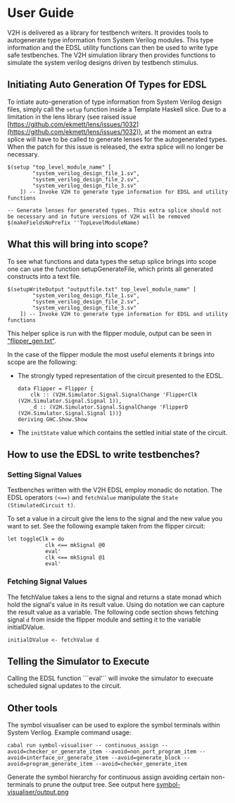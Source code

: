 # User Guide

V2H is delivered as a library for testbench writers. It provides tools to autogenerate type information from System Verilog modules. This type information and the EDSL utility functions can then be used to write type safe testbenches. The V2H simulation library then provides functions to simulate the system verilog designs driven by testbench stimulus.

## Initiating Auto Generation Of Types for EDSL

To intiate auto-generation of type information from System Verilog design files, simply call the ```setup``` function inside a Template Haskell slice. Due to a limitation in the lens library (see raised issue [https://github.com/ekmett/lens/issues/1032](https://github.com/ekmett/lens/issues/1032)), at the moment an extra splice will have to be called to generate lenses for the autogenerated types. When the patch for this issue is released, the extra splice will no longer be necessary.
```
$(setup "top_level_module_name" [
        "system_verilog_design_file_1.sv",
        "system_verilog_design_file_2.sv",
        "system_verilog_design_file_3.sv"
    ]) -- Invoke V2H to generate type information for EDSL and utility functions

-- Generate lenses for generated types. This extra splice should not be necessary and in future versions of V2H will be removed
$(makeFieldsNoPrefix ''TopLevelModuleName)
```

## What this will bring into scope?

To see what functions and data types the setup splice brings into scope one can use the function setupGenerateFile, which prints all generated constructs into a text file.

```
$(setupWriteOutput "outputfile.txt" top_level_module_name" [
        "system_verilog_design_file_1.sv",
        "system_verilog_design_file_2.sv",
        "system_verilog_design_file_3.sv"
    ]) -- Invoke V2H to generate type information for EDSL and utility functions
```

This helper splice is run with the flipper module, output can be seen in ["flipper_gen.txt"](tests/unit_tests/flipper/rtl/flipper_gen.txt).

In the case of the flipper module the most useful elements it brings into scope are the following:

* The strongly typed representation of the circuit presented to the EDSL.
    ```
    data Flipper = Flipper {
        clk :: (V2H.Simulator.Signal.SignalChange 'FlipperClk (V2H.Simulator.Signal.Signal 1)),
        _d :: (V2H.Simulator.Signal.SignalChange 'FlipperD (V2H.Simulator.Signal.Signal 1))}
    deriving GHC.Show.Show
    ```
* The ```initState``` value which contains the settled initial state of the circuit.

## How to use the EDSL to write testbenches?

### Setting Signal Values

Testbenches written with the V2H EDSL employ monadic do notation. The EDSL operators ```(<==)``` and ```fetchValue``` manipulate the ```State (StimulatedCircuit t)```.

To set a value in a circuit give the lens to the signal and the new value you want to set. See the following example taken from the flipper circuit:

```
let toggleClk = do
            clk <== mkSignal @0
            eval'
            clk <== mkSignal @1
            eval'
```

### Fetching Signal Values

The fetchValue takes a lens to the signal and returns a state monad which hold the signal's value in its result value. Using do notation we can capture the result value as a variable. The following code section shows fetching signal ```d``` from inside the flipper module and setting it to the variable initialDValue.

```
initialDValue <- fetchValue d
```


## Telling the Simulator to Execute

Calling the EDSL function ```eval'`` will invoke the simulator to execuate scheduled signal updates to the circuit.

## Other tools

The symbol visualiser can be used to explore the symbol terminals within System Verilog. Example command usage:

```
cabal run symbol-visualiser -- continuous_assign --avoid=checker_or_generate_item --avoid=non_port_program_item --avoid=interface_or_generate_item --avoid=generate_block --avoid=program_generate_item --avoid=checker_generate_item
```
Generate the symbol hierarchy for continuous assign avoiding certain non-terminals to prune the output tree. See output here [symbol-visualiser/output.png](symbol-visualiser/output.png)
